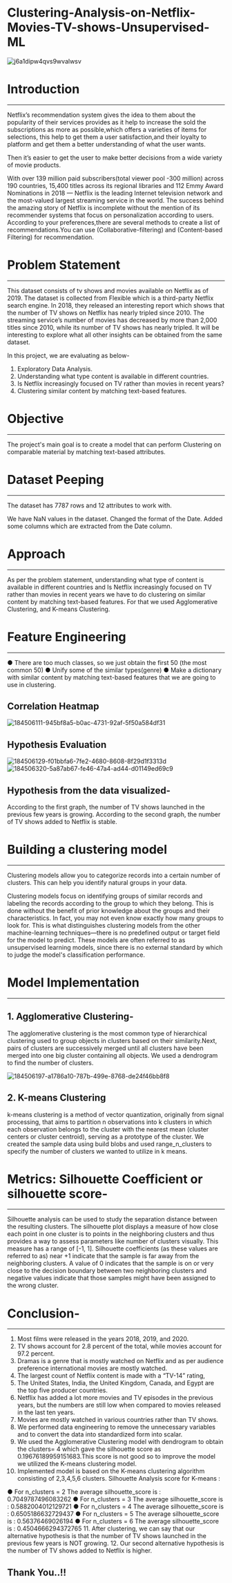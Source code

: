 # Clustering-Analysis-on-Netflix-Movies-TV-shows-Unsupervised-ML
 ![j6a1dipw4qvs9wvalwsv](https://user-images.githubusercontent.com/95495685/185733548-b474bf79-9936-4e1f-82f5-5392b4661ce5.jpeg)

# Introduction
------------------------------------
Netflix’s recommendation system gives the idea to them about the popularity of their services provides as it help to increase the sold the subscriptions as more as possible,which offers a varieties of items for selections, this help to get them a user satisfaction,and their loyalty to platform and get them a better understanding of what the user wants.

Then it’s easier to get the user to make better decisions from a wide variety of movie products.

With over 139 million paid subscribers(total viewer pool -300 million) across 190 countries, 15,400 titles across its regional libraries and 112 Emmy Award Nominations in 2018 — Netflix is the leading Internet television network and the most-valued largest streaming service in the world. The success behind the amazing story of Netflix is incomplete without the mention of its recommender systems that focus on personalization according to users. According to your preferences,there are several methods to create a list of recommendations.You can use (Collaborative-filtering) and (Content-based Filtering) for recommendation.

# Problem Statement
------------------------------
This dataset consists of tv shows and movies available on Netflix as of 2019. The dataset is collected from Flexible which is a third-party Netflix search engine. In 2018, they released an interesting report which shows that the number of TV shows on Netflix has nearly tripled since 2010. The streaming service’s number of movies has decreased by more than 2,000 titles since 2010, while its number of TV shows has nearly tripled. It will be interesting to explore what all other insights can be obtained from the same dataset.

In this project, we are evaluating as below-

1. Exploratory Data Analysis.
2. Understanding what type content is available in different countries.
3. Is Netflix increasingly focused on TV rather than movies in recent years?
4. Clustering similar content by matching text-based features.

# Objective
--------------------------
The project's main goal is to create a model that can perform Clustering on comparable material by matching text-based attributes.

# Dataset Peeping
---------------------------
The dataset has 7787 rows and 12 attributes to work with.

We have NaN values in the dataset.
Changed the format of the Date.
Added some columns which are extracted from the Date column.

# Approach
-------------------------
As per the problem statement, understanding what type of content is available in different countries and Is Netflix increasingly focused on TV rather than movies in recent years we have to do clustering on similar content by matching text-based features. For that we used Agglomerative Clustering, and K-means Clustering.

# Feature Engineering
--------------------------
● There are too much classes, so we just obtain the first 50 (the most common 50) ● Unify some of the similar types(genre) ● Make a dictionary with similar content by matching text-based features that we are going to use in clustering.

## Correlation Heatmap

![184506111-945bf8a5-b0ac-4731-92af-5f50a584df31](https://user-images.githubusercontent.com/95495685/185733672-2a3e460b-f2e0-485d-b3bb-17ae65217cb1.png)

## Hypothesis Evaluation

![184506129-f01bbfa6-7fe2-4680-8608-8f29d1f3313d](https://user-images.githubusercontent.com/95495685/185733643-9f2cbc2d-ee22-4797-add5-8701cbb73a79.png)
![184506320-5a87ab67-fe46-47a4-ad44-d01149ed69c9](https://user-images.githubusercontent.com/95495685/185733655-aa495a52-3aa2-465c-89e6-d94d92495d5f.png)

## Hypothesis from the data visualized-

According to the first graph, the number of TV shows launched in the previous few years is growing.
According to the second graph, the number of TV shows added to Netflix is stable.

# Building a clustering model
------------------------------
Clustering models allow you to categorize records into a certain number of clusters. This can help you identify natural groups in your data.

Clustering models focus on identifying groups of similar records and labeling the records according to the group to which they belong. This is done without the benefit of prior knowledge about the groups and their characteristics. In fact, you may not even know exactly how many groups to look for. This is what distinguishes clustering models from the other machine-learning techniques—there is no predefined output or target field for the model to predict. These models are often referred to as unsupervised learning models, since there is no external standard by which to judge the model's classification performance.

# Model Implementation
-------------------------------
## 1. Agglomerative Clustering-
The agglomerative clustering is the most common type of hierarchical clustering used to group objects in clusters based on their similarity.Next, pairs of clusters are successively merged until all clusters have been merged into one big cluster containing all objects. We used a dendrogram to find the number of clusters.

![184506197-a1786a10-787b-499e-8768-de24f46bb8f8](https://user-images.githubusercontent.com/95495685/185733596-926cdc3c-9185-4399-b6c8-ef2b2552d7da.png)
## 2. K-means Clustering
k-means clustering is a method of vector quantization, originally from signal processing, that aims to partition n observations into k clusters in which each observation belongs to the cluster with the nearest mean (cluster centers or cluster centroid), serving as a prototype of the cluster. We created the sample data using build blobs and used range_n_clusters to specify the number of clusters we wanted to utilize in k means.

# Metrics: Silhouette Coefficient or silhouette score-
---------------------------------
Silhouette analysis can be used to study the separation distance between the resulting clusters. The silhouette plot displays a measure of how close each point in one cluster is to points in the neighboring clusters and thus provides a way to assess parameters like number of clusters visually. This measure has a range of [-1, 1]. Silhouette coefficients (as these values are referred to as) near +1 indicate that the sample is far away from the neighboring clusters. A value of 0 indicates that the sample is on or very close to the decision boundary between two neighboring clusters and negative values indicate that those samples might have been assigned to the wrong cluster.

# Conclusion-
-----------------------------
1. Most films were released in the years 2018, 2019, and 2020.
2. TV shows account for 2.8 percent of the total, while movies account for 97.2 percent.
3. Dramas is a genre that is mostly watched on Netflix and as per audience preference international movies are mostly watched.
4. The largest count of Netflix content is made with a “TV-14” rating,
5. The United States, India, the United Kingdom, Canada, and Egypt are the top five producer countries.
6. Netflix has added a lot more movies and TV episodes in the previous years, but the numbers are still low when compared to movies released in the last ten years.
7. Movies are mostly watched in various countries rather than TV shows.
8. We performed data engineering to remove the unnecessary variables and to convert the data into standardized form into scalar.
9. We used the Agglomerative Clustering model with dendrogram to obtain the clusters= 4 which gave the silhouette score as 0.19676189959151683.This score is not good so to improve the model we utilized the K-means clustering model.
10. Implemented model is based on the K-means clustering algorithm consisting of 2,3,4,5,6 clusters. 
    Silhouette Analysis score for K-means : 
    
● For n_clusters = 2 The average silhouette_score is : 0.7049787496083262 
● For n_clusters = 3 The average silhouette_score is : 0.5882004012129721 
● For n_clusters = 4 The average silhouette_score is : 0.6505186632729437 
● For n_clusters = 5 The average silhouette_score is : 0.56376469026194 
● For n_clusters = 6 The average silhouette_score is : 0.4504666294372765
11. After clustering, we can say that our alternative hypothesis is that the number of TV shows launched in the previous few years is NOT growing.
12. Our second alternative hypothesis is the number of TV shows added to Netflix is higher.

## Thank You..!!
